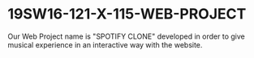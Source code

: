 # 19SW16-121-X-115-WEB-PROJECT
Our Web Project name is "SPOTIFY CLONE" developed in order to give musical experience in an interactive way with the website.
